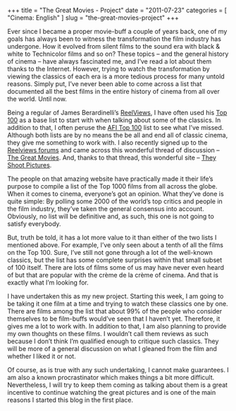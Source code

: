 +++
title = "The Great Movies - Project"
date = "2011-07-23"
categories = [
  "Cinema: English"
]
slug = "the-great-movies-project"
+++

Ever since I became a proper movie-buff a couple of years back, one of my goals has always been to witness the transformation the film industry has undergone. How it evolved from silent films to the sound era with black & white to Technicolor films and so on? These topics – and the general history of cinema – have always fascinated me, and I’ve read a lot about them thanks to the Internet. However, trying to watch the transformation by viewing the classics of each era is a more tedious process for many untold  reasons. Simply put, I’ve never been able to come across a list that documented all the best films in the entire history of cinema from all over the world. Until now.

Being a regular of James Berardinelli’s [ReelViews](http://www.reelviews.net/movies.php), I have often used his [Top 100](http://www.reelviews.net/reelthoughts.php?identifier=587) as a base list to start with when talking about some of the classics. In addition to that, I often peruse the [AFI Top 100](http://www.afi.com/100years/movies10.aspx) list to see what I’ve missed. Although both lists are by no means the be all and end all of classic cinema, they give me something to work with. I also recently signed up to the [Reelviews forums](http://reelviews.net/reelviewsforum/index.php) and came across this wonderful thread of discussion – [The Great Movies](http://reelviews.net/reelviewsforum/viewforum.php?f=48). And, thanks to that thread, this wonderful site – [They Shoot Pictures](http://www.theyshootpictures.com/).

The people on that amazing website have practically made it their life’s purpose to compile a list of the Top 1000 films from all across the globe. When it comes to cinema, everyone’s got an opinion. What they’ve done is quite simple: By polling some 2000 of the world’s top critics and people in the film industry, they’ve taken the general consensus into account. Obviously, no list will be definitive and, as such, this one is not going to satisfy everybody.

But, truth be told, it has a lot more value to it than either of the two lists I mentioned above. For example, I’ve only seen about a tenth of all the films on the Top 100. Sure, I’ve still not gone through a lot of the well-known classics, but the list has some complete surprises within that small subset of 100 itself. There are lots of films some of us may have never even heard of but that are popular with the crème de la crème of cinema. And that is exactly what I’m looking for.

I have undertaken this as my new project. Starting this week, I am going to be taking it one film at a time and trying to watch these classics one by one. There are films among the list that about 99% of the people who consider themselves to be film-buffs would’ve seen that I haven’t yet. Therefore, it gives me a lot to work with. In addition to that, I am also planning to provide my own thoughts on these films. I wouldn’t call them reviews as such because I don’t think I’m qualified enough to critique such classics. They will be more of a general discussion on what I gleaned from the film and whether I liked it or not.

Of course, as is true with any such undertaking, I cannot make guarantees. I am also a known procrastinator which makes things a bit more difficult. Nevertheless, I will try to keep them coming as talking about them is a great incentive to continue watching the great pictures and is one of the main reasons I started this blog in the first place.
